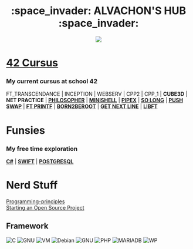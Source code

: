 <p align="center">
<h1 align="center"> :space_invader: ALVACHON'S HUB :space_invader: </h1>
</p>
<p align="center">
  <img src="https://media.giphy.com/media/CuuSHzuc0O166MRfjt/giphy.gif">
</p>

# [42 Cursus](https://42quebec.com/)
### My current cursus at school 42
FT_TRANSCENDANCE | INCEPTION | WEBSERV | CPP2 | CPP_1 | **CUBE3D** | **NET PRACTICE** | [**PHILOSOPHER**](https://github.com/alvachon/42_philosopher) | [**MINISHELL**](https://github.com/alvachon/minishell) | [**PIPEX**](https://github.com/alvachon/42_pipex) | [**SO LONG**](https://github.com/alvachon/42_so_long) | [**PUSH SWAP**](https://github.com/alvachon/42_push_swap) | [**FT PRINTF**](https://github.com/alvachon/42_ft_printf) | [**BORN2BEROOT**](https://github.com/alvachon/42_born2beroot) | [**GET NEXT LINE**](https://github.com/alvachon/42_get_next_line) | [**LIBFT**](https://github.com/alvachon/42_libft)
# Funsies
### My free time exploration
[**C#**](https://github.com/alvachon/csharp_learn) | [**SWIFT**](https://github.com/alvachon/swift_learn) | [**POSTGRESQL**](https://github.com/alvachon/postgres_note)

# Nerd Stuff
[Programming-principles](https://github.com/webpro/programming-principles)\
[Starting an Open Source Project](https://opensource.guide/starting-a-project/)

## Framework
![C](https://img.shields.io/badge/C-00599C?style=for-the-badge&logo=c&logoColor=white)   ![GNU](https://img.shields.io/badge/GNU%20Bash-4EAA25?style=for-the-badge&logo=GNU%20Bash&logoColor=white)   ![VM](https://img.shields.io/badge/VirtualBox-21416b?style=for-the-badge&logo=VirtualBox&logoColor=white)  ![Debian](https://img.shields.io/badge/Debian-A81D33?style=for-the-badge&logo=debian&logoColor=white)  ![GNU](https://img.shields.io/badge/GNU%20Bash-4EAA25?style=for-the-badge&logo=GNU%20Bash&logoColor=white)   ![PHP](https://img.shields.io/badge/PHP-777BB4?style=for-the-badge&logo=php&logoColor=white)   ![MARIADB](https://img.shields.io/badge/MariaDB-003545?style=for-the-badge&logo=mariadb&logoColor=white)   ![WP](https://img.shields.io/badge/Wordpress-21759B?style=for-the-badge&logo=wordpress&logoColor=white)
